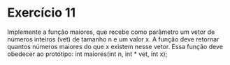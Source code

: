 # Exercício 11

Implemente a função maiores, que recebe como parâmetro um vetor de números inteiros (vet) de
tamanho n e um valor x. A função deve retornar quantos números maiores do que x existem nesse
vetor. Essa função deve obedecer ao protótipo:
int maiores(int n, int * vet, int x);